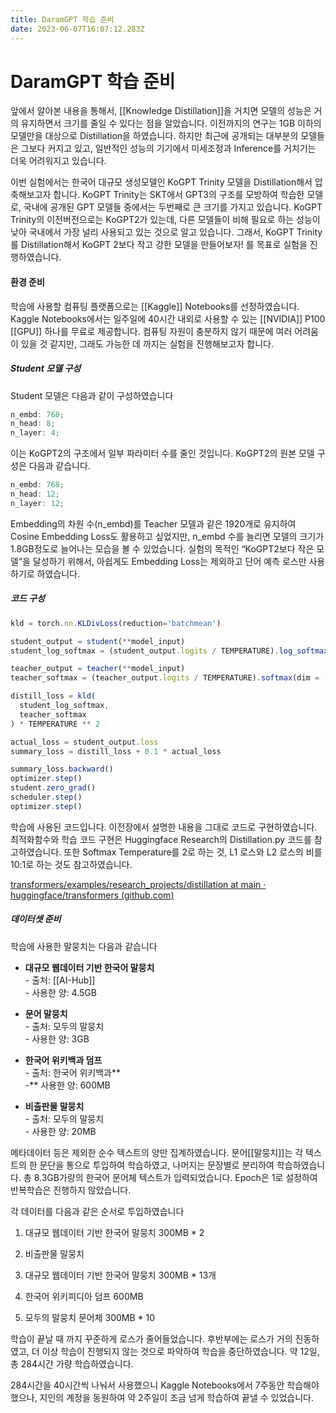 ```yaml
---
title: DaramGPT 학습 준비
date: 2023-06-07T16:07:12.283Z
---
```


# DaramGPT 학습 준비

앞에서 알아본 내용을 통해서, [[Knowledge Distillation]]을 거치면 모델의 성능은 거의 유지하면서 크기를 줄일 수 있다는 점을 알았습니다. 이전까지의 연구는 1GB 이하의 모델만을 대상으로 Distillation을 하였습니다. 하지만 최근에 공개되는 대부분의 모델들은 그보다 커지고 있고, 일반적인 성능의 기기에서 미세조정과 Inference를 거치기는 더욱 어려워지고 있습니다.

이번 실험에서는 한국어 대규모 생성모델인 KoGPT Trinity 모델을 Distillation해서 압축해보고자 합니다. KoGPT Trinity는 SKT에서 GPT3의 구조를 모방하여 학습한 모델로, 국내에 공개된 GPT 모델들 중에서는 두번째로 큰 크기를 가지고 있습니다. KoGPT Trinity의 이전버전으로는 KoGPT2가 있는데, 다른 모델들이 비해 필요로 하는 성능이 낮아 국내에서 가장 널리 사용되고 있는 것으로 알고 있습니다. 그래서, KoGPT Trinity를 Distillation해서 KoGPT 2보다 작고 강한 모델을 만들어보자! 를 목표로 실험을 진행하였습니다.

#### **환경 준비**

학습에 사용할 컴퓨팅 플랫폼으로는 [[Kaggle]] Notebooks를 선정하였습니다. Kaggle Notebooks에서는 일주일에 40시간 내외로 사용할 수 있는 [[NVIDIA]] P100 [[GPU]] 하나를 무료로 제공합니다. 컴퓨팅 자원이 충분하지 않기 때문에 여러 어려움이 있을 것 같지만, 그래도 가능한 데 까지는 실험을 진행해보고자 합니다.

##### **Student 모델 구성**

Student 모델은 다음과 같이 구성하였습니다

```javascript
n_embd: 768;
n_head: 8;
n_layer: 4;
```

이는 KoGPT2의 구조에서 일부 파라미터 수를 줄인 것입니다. KoGPT2의 원본 모델 구성은 다음과 같습니다.

```javascript
n_embd: 768;
n_head: 12;
n_layer: 12;
```

Embedding의 차원 수(n_embd)를 Teacher 모델과 같은 1920개로 유지하여 Cosine Embedding Loss도 활용하고 싶었지만, n_embd 수를 늘리면 모델의 크기가 1.8GB정도로 늘어나는 모습을 볼 수 있었습니다. 실험의 목적인 “KoGPT2보다 작은 모델”을 달성하기 위해서, 아쉽게도 Embedding Loss는 제외하고 단어 예측 로스만 사용하기로 하였습니다.

##### **코드 구성**

```javascript
kld = torch.nn.KLDivLoss(reduction='batchmean')

student_output = student(**model_input)
student_log_softmax = (student_output.logits / TEMPERATURE).log_softmax(dim = -1)

teacher_output = teacher(**model_input)
teacher_softmax = (teacher_output.logits / TEMPERATURE).softmax(dim = -1)

distill_loss = kld(
  student_log_softmax,
  teacher_softmax
) * TEMPERATURE ** 2

actual_loss = student_output.loss
summary_loss = distill_loss + 0.1 * actual_loss

summary_loss.backward()
optimizer.step()
student.zero_grad()
scheduler.step()
optimizer.step()
```

학습에 사용된 코드입니다. 이전장에서 설명한 내용을 그대로 코드로 구현하였습니다. 최적화함수와 학습 코드 구현은 Huggingface Research의 Distillation.py 코드를 참고하였습니다. 또한 Softmax Temperature를 2로 하는 것, L1 로스와 L2 로스의 비를 10:1로 하는 것도 참고하였습니다.

[transformers/examples/research_projects/distillation at main · huggingface/transformers (github.com)](https://github.com/huggingface/transformers/tree/main/examples/research_projects/distillation)

##### **데이터셋 준비**

학습에 사용한 말뭉치는 다음과 같습니다

- **대규모 웹데이터 기반 한국어 말뭉치**\
  \- 출처: [[AI-Hub]]\
  \- 사용한 양: 4.5GB

- **문어 말뭉치**\
  \- 출처: 모두의 말뭉치\
  \- 사용한 양: 3GB

- **한국어 위키백과 덤프**\
  \- 출처: 한국어 위키백과**\
  \-** 사용한 양: 600MB

- **비출판물 말뭉치**\
  \- 출처: 모두의 말뭉치\
  \- 사용한 양: 20MB

메타데이터 등은 제외한 순수 텍스트의 양만 집계하였습니다. 문어[[말뭉치]]는 각 텍스트의 한 문단을 통으로 투입하여 학습하였고, 나머지는 문장별로 분리하여 학습하였습니다. 총 8.3GB가량의 한국어 문어체 텍스트가 입력되었습니다. Epoch은 1로 설정하여 반복학습은 진행하지 않았습니다.

각 데이터를 다음과 같은 순서로 투입하였습니다

1. 대규모 웹데이터 기반 한국어 말뭉치 300MB \* 2

2. 비출판물 말뭉치

3. 대규모 웹데이터 기반 한국어 말뭉치 300MB \* 13개

4. 한국어 위키피디아 덤프 600MB

5. 모두의 말뭉치 문어체 300MB \* 10

학습이 끝날 때 까지 꾸준하게 로스가 줄어들었습니다. 후반부에는 로스가 거의 진동하였고, 더 이상 학습이 진행되지 않는 것으로 파악하여 학습을 중단하였습니다. 약 12일, 총 284시간 가량 학습하였습니다.

284시간을 40시간씩 나눠서 사용했으니 Kaggle Notebooks에서 7주동안 학습해야 했으나, 지인의 계정을 동원하여 약 2주일이 조금 넘게 학습하여 끝낼 수 있었습니다.
